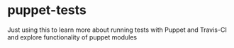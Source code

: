 # puppet-tests
Just using this to learn more about running tests with Puppet and Travis-CI and explore functionality of puppet modules
